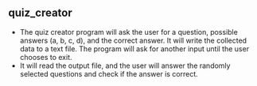 ## quiz_creator
* The quiz creator program will ask the user for a question, possible answers (a, b, c, d), and the correct answer. It will write the collected data to a text file. The program will ask for another input until the user chooses to exit. 
* It will read the output file, and the user will answer the randomly selected questions and check if the answer is correct.
